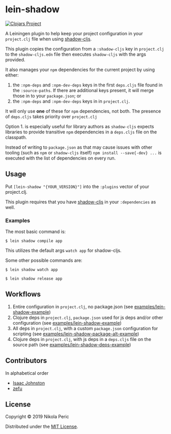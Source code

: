 # lein-shadow

[![Clojars Project](https://img.shields.io/clojars/v/lein-shadow.svg)](https://clojars.org/lein-shadow)

A Leiningen plugin to help keep your project configuration in your `project.clj` 
file when using [shadow-cljs](https://github.com/thheller/shadow-cljs).

This plugin copies the configuration from a `:shadow-cljs` key in `project.clj` 
to the `shadow-cljs.edn` file then executes `shadow-cljs` with the args provided.

It also manages your `npm` dependencies for the current project by using either:
1. the `:npm-deps` and `:npm-dev-deps` keys in the first `deps.cljs` file found
   in the `:source-paths`. If there are additional keys present, it will merge
   those in to your `package.json`; or
2. the `:npm-deps` and `:npm-dev-deps` keys in in `project.clj`.  

It will only use **one** of these for `npm` dependencies, not both. The presence of `deps.cljs` takes priority over `project.clj`

Option 1. is especially useful for library authors as `shadow-cljs` expects 
libraries to provide transitive `npm` dependencies in a `deps.cljs` file on
the classpath.

Instead of writing to `package.json` as that may cause issues with other tooling
(such as `npm` or `shadow-cljs` itself) `npm install --save{-dev} ...` is
executed with the list of dependencies on every run.

## Usage

Put `[lein-shadow "{YOUR_VERSION}"]` into the `:plugins` vector of your project.clj.

This plugin requires that you have [shadow-cljs](https://github.com/thheller/shadow-cljs) in your `:dependencies` as well.

### Examples

The most basic command is:

    $ lein shadow compile app

This utilizes the default args `watch app` for shadow-cljs.

Some other possible commands are:

    $ lein shadow watch app

    $ lein shadow release app
    
## Workflows

1. Entire configuration in `project.clj`, no package.json (see [examples/lein-shadow-example](/examples/lein-shadow-example))
2. Clojure deps in `project.clj`, `package.json` used for js deps and/or other configuration (see [examples/lein-shadow-example](/examples/lein-shadow-example))
3. All deps in `project.clj`, with a custom `package.json` configuration for scripting (see [examples/lein-shadow-package-alt-example](/examples/lein-shadow-package-alt-example))
4. Clojure deps in `project.clj`, with js deps in a `deps.cljs` file on the source path (see [examples/lein-shadow-deps-example](/examples/lein-shadow-deps-example))

## Contributors

In alphabetical order

- [Isaac Johnston](https://gitlab.com/superstructor)
- [zefu](https://gitlab.com/zefu)

## License

Copyright © 2019 Nikola Peric

Distributed under the [MIT License](https://opensource.org/licenses/MIT).
